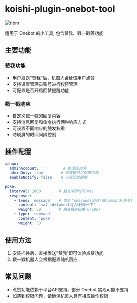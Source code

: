 # koishi-plugin-onebot-tool

[![npm](https://img.shields.io/npm/v/koishi-plugin-onebot-tool?style=flat-square)](https://www.npmjs.com/package/koishi-plugin-onebot-tool)

适用于 Onebot 的小工具, 包含赞我、戳一戳等功能

## 主要功能

### 赞我功能

- 用户发送"赞我"后，机器人会给该用户点赞
- 支持设置管理员账号进行权限管理
- 可配置是否开启回赞提醒功能

### 戳一戳响应

- 自定义戳一戳的回复内容
- 支持消息回复和命令执行两种响应方式
- 可设置不同响应的触发权重
- 防刷屏的时间间隔控制

## 插件配置

```yaml
zanwo:
  adminAccount: ''        # 管理员QQ号
  adminOnly: true        # 仅管理员可配置列表
  enableNotify: false    # 开启回赞提醒

poke:
  interval: 1000        # 触发冷却时间(ms)
  responses:
    - type: 'message'   # 类型：message(消息)或command(命令)
      content: '<at id={userId}/>戳你一下'
      weight: 50        # 触发概率权重(0-100)
    - type: 'command'
      content: 'poke'
      weight: 50
```

## 使用方法

1. 安装插件后，直接发送"赞我"即可体验点赞功能
2. 戳一戳机器人会根据配置随机回应

## 常见问题

- 点赞功能依赖于平台API支持，部分 Onebot 实现可能不支持
- 如遇到权限问题，请确保机器人具有相应操作权限
